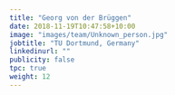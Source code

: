 ```yaml
---
title: "Georg von der Brüggen"
date: 2018-11-19T10:47:58+10:00
image: "images/team/Unknown_person.jpg"
jobtitle: "TU Dortmund, Germany"
linkedinurl: ""
publicity: false
tpc: true
weight: 12
---
```

